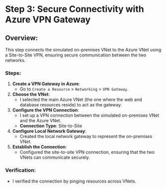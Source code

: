 # Step 3: Secure Connectivity with Azure VPN Gateway

## Overview:
This step connects the simulated on-premises VNet to the Azure VNet using a Site-to-Site VPN, ensuring secure communication between the two networks.

### Steps:
1. **Create a VPN Gateway in Azure**:
   - Go to `Create a Resource` > `Networking` > `VPN Gateway`.
2. **Choose the VNet**:
   - I selected the main Azure VNet (the one where the web and database resources reside) to act as the gateway.
3. **Configure the VPN Connection**:
   - I set up a VPN connection between the simulated on-premises VNet and the Azure VNet.
   - **Connection Type**: Site-to-Site
4. **Configure Local Network Gateway**:
   - Created the local network gateway to represent the on-premises VNet.
5. **Establish the Connection**:
   - Configured the site-to-site VPN connection, ensuring that the two VNets can communicate securely.

### Verification:
- I verified the connection by pinging resources across VNets.

